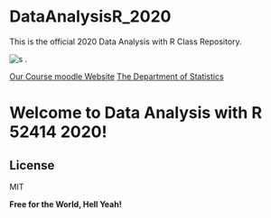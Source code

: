 # DataAnalysisR_2020
This is the official 2020 Data Analysis with R Class Repository.   


![s](http://en.brand.huji.ac.il/sites/default/files/styles/os_files_large/public/branden/files/huji_logoeng_hor.jpg?m=1452593067&itok=pu2gicEP) . 

[Our Course moodle Website](https://moodle2.cs.huji.ac.il/nu19/course/view.php?id=52414)
[The Department of Statistics](http://new.huji.ac.il/en)

# **Welcome to Data Analysis with R 52414 2020!**



  
  
    
License
----

MIT


**Free for the World, Hell Yeah!**
